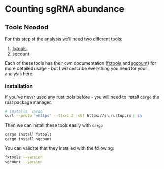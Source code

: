 # Counting sgRNA abundance

## Tools Needed

For this step of the analysis we'll need two different tools:

1. [fxtools](https://github.com/noamteyssier/fxtools)
2. [sgcount](https://github.com/noamteyssier/sgcount)

Each of these tools has their own documentation
([fxtools](https://github.com/noamteyssier/fxtools) and
[sgcount](https://noamteyssier.github.io/sgcount/))
for more detailed usage - but I will describe everything you need
for your analysis here.

### Installation

If you've never used any rust tools before - you will need to install `cargo`
the rust package manager.

```bash
# installs `cargo`
curl --proto '=https' --tlsv1.2 -sSf https://sh.rustup.rs | sh
```

Then we can install these tools easily with `cargo`

```bash
cargo install fxtools
cargo install sgcount
```

You can validate that they installed with the following:

```bash
fxtools --version
sgcount --version
```
